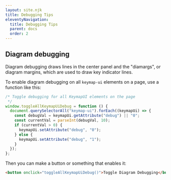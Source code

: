 ```yaml
---
layout: site.njk
title: Debugging Tips
eleventyNavigation:
  title: Debugging Tips
  parent: docs
  order: 2
---
```


## Diagram debugging

Diagram debugging draws lines in the center panel and the "diamargs",
or diagram margins,
which are used to draw key indicator lines.

To enable diagram debugging on all `keymap-ui` elements on a page, use a function like this:

```javascript
/* Toggle debugging for all KeymapUI elements on the page
 */
window.toggleAllKeymapUiDebug = function () {
  document.querySelectorAll("keymap-ui").forEach((keymapUi) => {
    const debugVal = keymapUi.getAttribute("debug") || "0";
    const currentVal = parseInt(debugVal, 10);
    if (currentVal > 0) {
      keymapUi.setAttribute("debug", "0");
    } else {
      keymapUi.setAttribute("debug", "1");
    }
  });
};
```

Then you can make a button or something that enables it:

```html
<button onclick="toggleAllKeymapUiDebug()">Toggle Diagram Debugging</button>
```
